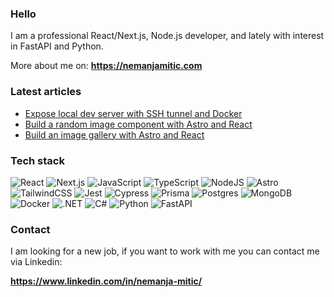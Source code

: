 ### Hello

I am a professional React/Next.js, Node.js developer, and lately with interest in FastAPI and Python.

More about me on: **https://nemanjamitic.com**

### Latest articles

- [Expose local dev server with SSH tunnel and Docker](https://nemanjamitic.com/blog/2025-04-20-ssh-tunnel-docker)
- [Build a random image component with Astro and React](https://nemanjamitic.com/blog/2025-04-06-random-image-component)
- [Build an image gallery with Astro and React](https://nemanjamitic.com/blog/2025-04-02-astro-react-gallery)

### Tech stack

![React](https://img.shields.io/badge/React-%2320232a.svg?logo=react&logoColor=%2361DAFB)
![Next.js](https://img.shields.io/badge/Next.js-black?logo=next.js&logoColor=white)
![JavaScript](https://img.shields.io/badge/JavaScript-F7DF1E?logo=javascript&logoColor=000)
![TypeScript](https://img.shields.io/badge/TypeScript-3178C6?logo=typescript&logoColor=fff)
![NodeJS](https://img.shields.io/badge/Node.js-6DA55F?logo=node.js&logoColor=white)
![Astro](https://img.shields.io/badge/Astro-BC52EE?logo=astro&logoColor=fff)
![TailwindCSS](https://img.shields.io/badge/Tailwind%20CSS-%2338B2AC.svg?logo=tailwind-css&logoColor=white)
![Jest](https://img.shields.io/badge/Jest-C21325?logo=jest&logoColor=fff)
![Cypress](https://img.shields.io/badge/Cypress-69D3A7?logo=cypress&logoColor=fff)
![Prisma](https://img.shields.io/badge/Prisma-2D3748?logo=prisma&logoColor=white)
![Postgres](https://img.shields.io/badge/Postgres-%23316192.svg?logo=postgresql&logoColor=white)
![MongoDB](https://img.shields.io/badge/MongoDB-%234ea94b.svg?logo=mongodb&logoColor=white)
![Docker](https://img.shields.io/badge/Docker-2496ED?logo=docker&logoColor=fff)
![.NET](https://img.shields.io/badge/.NET-512BD4?logo=dotnet&logoColor=fff)
![C#](https://custom-icon-badges.demolab.com/badge/C%23-%23239120.svg?logo=cshrp&logoColor=white)
![Python](https://img.shields.io/badge/Python-3776AB?logo=python&logoColor=fff)
![FastAPI](https://img.shields.io/badge/FastAPI-009485.svg?logo=fastapi&logoColor=white)

### Contact

I am looking for a new job, if you want to work with me you can contact me via Linkedin:

**https://www.linkedin.com/in/nemanja-mitic/**
